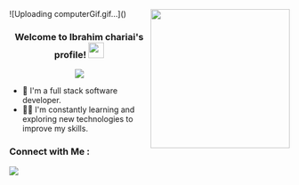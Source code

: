 <img width="250" align="right" src="https://c.tenor.com/_DOBjnGspYAAAAAM/code-coding.gif">
![Uploading computerGif.gif…]()


<h3 align="center">
  Welcome to Ibrahim chariai's profile!
  <img src="https://media.giphy.com/media/hvRJCLFzcasrR4ia7z/giphy.gif" width="28">
</h3>

<!-- Typing SVG by DenverCoder1 - https://github.com/DenverCoder1/readme-typing-svg -->
<p align="center">
  <a href="https://github.com/DenverCoder1/readme-typing-svg"><img src="https://readme-typing-svg.herokuapp.com/?lines=Full-stack%20web%20developer;Always%20learning%20new%20things&font=Fira%20Code&center=true&width=440&height=45&color=f75c7e&vCenter=true&size=22"></a>
</p>

- 🏢 I'm a full stack software developer.
- 👨‍💻 I'm constantly learning and exploring new technologies to improve my skills.

### Connect with Me :

<a href="https://www.linkedin.com/in/ibrahim-chariai/" target="_blank"><img src="https://img.shields.io/badge/-Ibrahim%20Chariai-0077B5?style=for-the-badge&logo=Linkedin&logoColor=white"/></a>




